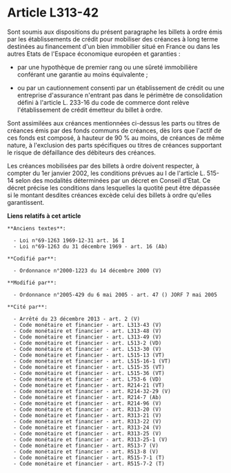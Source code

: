 # Article L313-42

Sont soumis aux dispositions du présent paragraphe les billets à ordre émis par les établissements de crédit pour mobiliser
des créances à long terme destinées au financement d'un bien immobilier situé en France ou dans les autres Etats de l'Espace
économique européen et garanties :

- par une hypothèque de premier rang ou une sûreté immobilière conférant une garantie au moins équivalente ;

- ou par un cautionnement consenti par un établissement de crédit ou une entreprise d'assurance n'entrant pas dans le
périmètre de consolidation défini à l'article L. 233-16 du code de commerce dont relève l'établissement de crédit émetteur du
billet à ordre.

Sont assimilées aux créances mentionnées ci-dessus les parts ou titres de créances émis par des fonds communs de créances,
dès lors que l'actif de ces fonds est composé, à hauteur de 90 % au moins, de créances de même nature, à l'exclusion des
parts spécifiques ou titres de créances supportant le risque de défaillance des débiteurs des créances.

Les créances mobilisées par des billets à ordre doivent respecter, à compter du 1er janvier 2002, les conditions prévues au I
de l'article L. 515-14 selon des modalités déterminées par un décret en Conseil d'Etat. Ce décret précise les conditions dans
lesquelles la quotité peut être dépassée si le montant desdites créances excède celui des billets à ordre qu'elles
garantissent.

**Liens relatifs à cet article**

	**Anciens textes**:

	  - Loi n°69-1263 1969-12-31 art. 16 I
	  - Loi n°69-1263 du 31 décembre 1969 - art. 16 (Ab)

	**Codifié par**:

	  - Ordonnance n°2000-1223 du 14 décembre 2000 (V)

	**Modifié par**:

	  - Ordonnance n°2005-429 du 6 mai 2005 - art. 47 () JORF 7 mai 2005

	**Cité par**:

	  - Arrêté du 23 décembre 2013 - art. 2 (V)
	  - Code monétaire et financier - art. L313-43 (V)
	  - Code monétaire et financier - art. L313-48 (V)
	  - Code monétaire et financier - art. L313-49 (V)
	  - Code monétaire et financier - art. L513-2 (VD)
	  - Code monétaire et financier - art. L513-30 (V)
	  - Code monétaire et financier - art. L515-13 (VT)
	  - Code monétaire et financier - art. L515-16-1 (VT)
	  - Code monétaire et financier - art. L515-35 (VT)
	  - Code monétaire et financier - art. L515-36 (VT)
	  - Code monétaire et financier - art. L753-6 (VD)
	  - Code monétaire et financier - art. R214-21 (VT)
	  - Code monétaire et financier - art. R214-32-29 (V)
	  - Code monétaire et financier - art. R214-7 (Ab)
	  - Code monétaire et financier - art. R214-96 (V)
	  - Code monétaire et financier - art. R313-20 (V)
	  - Code monétaire et financier - art. R313-21 (V)
	  - Code monétaire et financier - art. R313-22 (V)
	  - Code monétaire et financier - art. R313-24 (V)
	  - Code monétaire et financier - art. R313-25 (V)
	  - Code monétaire et financier - art. R313-25-1 (V)
	  - Code monétaire et financier - art. R513-7 (V)
	  - Code monétaire et financier - art. R513-8 (V)
	  - Code monétaire et financier - art. R515-7-1 (T)
	  - Code monétaire et financier - art. R515-7-2 (T)
